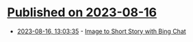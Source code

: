 # [Published on 2023-08-16](index.md)

* [2023-08-16, 13:03:35](https://lobste.rs/s/r6lmin/image_short_story_with_bing_chat) - [Image to Short Story with Bing Chat](https://www.aidemos.info/image-to-short-story-with-bing-chat/)
